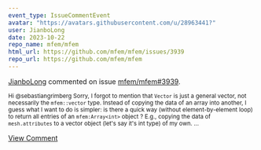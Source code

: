 ```yaml
---
event_type: IssueCommentEvent
avatar: "https://avatars.githubusercontent.com/u/28963441?"
user: JianboLong
date: 2023-10-22
repo_name: mfem/mfem
html_url: https://github.com/mfem/mfem/issues/3939
repo_url: https://github.com/mfem/mfem
---
```


<a href='https://github.com/JianboLong' target='_blank'>JianboLong</a> commented on issue <a href='https://github.com/mfem/mfem/issues/3939' target='_blank'>mfem/mfem#3939</a>.

<small>Hi @sebastiangrimberg  Sorry,  I forgot to mention that `Vector` is just a general vector, not necessarily the `mfem::vector` type.  Instead of copying the data of an array into another, I guess what I want to do is simpler: is there a quick way (without element-by-element loop) to return all entries of an `mfem:Array<int>` object ? E.g., copying the data of `mesh.attributes` to a vector object (let's say it's int type) of my own. ...</small>

<a href='https://github.com/mfem/mfem/issues/3939' target='_blank'>View Comment</a>